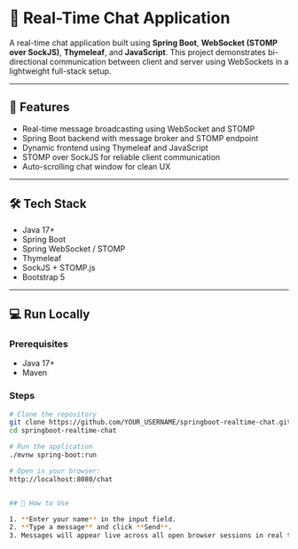 # 💬 Real-Time Chat Application

A real-time chat application built using **Spring Boot**, **WebSocket (STOMP over SockJS)**, **Thymeleaf**, and **JavaScript**. This project demonstrates bi-directional communication between client and server using WebSockets in a lightweight full-stack setup.

---

## 🚀 Features

- Real-time message broadcasting using WebSocket and STOMP
- Spring Boot backend with message broker and STOMP endpoint
- Dynamic frontend using Thymeleaf and JavaScript
- STOMP over SockJS for reliable client communication
- Auto-scrolling chat window for clean UX

---

## 🛠️ Tech Stack

- Java 17+
- Spring Boot
- Spring WebSocket / STOMP
- Thymeleaf
- SockJS + STOMP.js
- Bootstrap 5

---


## 💻 Run Locally

### Prerequisites

- Java 17+
- Maven

### Steps

```bash
# Clone the repository
git clone https://github.com/YOUR_USERNAME/springboot-realtime-chat.git
cd springboot-realtime-chat

# Run the application
./mvnw spring-boot:run

# Open in your browser:
http://localhost:8080/chat


## 📌 How to Use

1. **Enter your name** in the input field.
2. **Type a message** and click **Send**.
3. Messages will appear live across all open browser sessions in real time.




